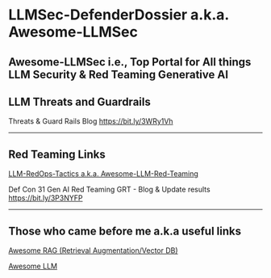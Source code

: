 # LLMSec-DefenderDossier a.k.a. Awesome-LLMSec
Awesome-LLMSec i.e., Top Portal for All things LLM Security &amp; Red Teaming Generative AI
---

## LLM Threats and Guardrails

Threats & Guard Rails Blog https://bit.ly/3WRy1Vh

---

## Red Teaming Links

[LLM-RedOps-Tactics a.k.a. Awesome-LLM-Red-Teaming](https://github.com/xsankar/LLM-RedOps-Tactics)

Def Con 31 Gen AI Red Teaming GRT - Blog & Update results https://bit.ly/3P3NYFP

---

## Those who came before me a.k.a useful links

[Awesome RAG (Retrieval Augmentation/Vector DB)](https://github.com/xsankar/Awesome-RAG)

[Awesome LLM](https://github.com/Hannibal046/Awesome-LLM)


